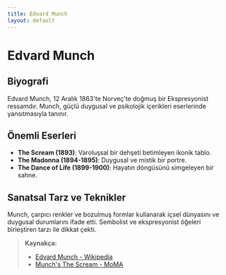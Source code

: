 ```yaml
---
title: Edvard Munch
layout: default
---
```


# Edvard Munch

## Biyografi

Edvard Munch, 12 Aralık 1863'te Norveç'te doğmuş bir Ekspresyonist ressamdır. Munch, güçlü duygusal ve psikolojik içerikleri eserlerinde yansıtmasıyla tanınır.

## Önemli Eserleri

- **The Scream (1893)**: Varoluşsal bir dehşeti betimleyen ikonik tablo.
- **The Madonna (1894-1895)**: Duygusal ve mistik bir portre.
- **The Dance of Life (1899-1900)**: Hayatın döngüsünü simgeleyen bir sahne.

## Sanatsal Tarz ve Teknikler

Munch, çarpıcı renkler ve bozulmuş formlar kullanarak içsel dünyasını ve duygusal durumlarını ifade etti. Sembolist ve ekspresyonist öğeleri birleştiren tarzı ile dikkat çekti.

> **Kaynakça:**
> - [Edvard Munch - Wikipedia](https://en.wikipedia.org/wiki/Edvard_Munch)
> - [Munch's The Scream - MoMA](https://www.moma.org/collection/works/79802)
